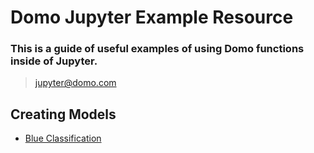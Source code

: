 # Domo Jupyter Example Resource
### This is a guide of useful examples of using Domo functions inside of Jupyter.
> jupyter@domo.com
## Creating Models
* [Blue Classification](Create-Model/blue-classification/README.md)

